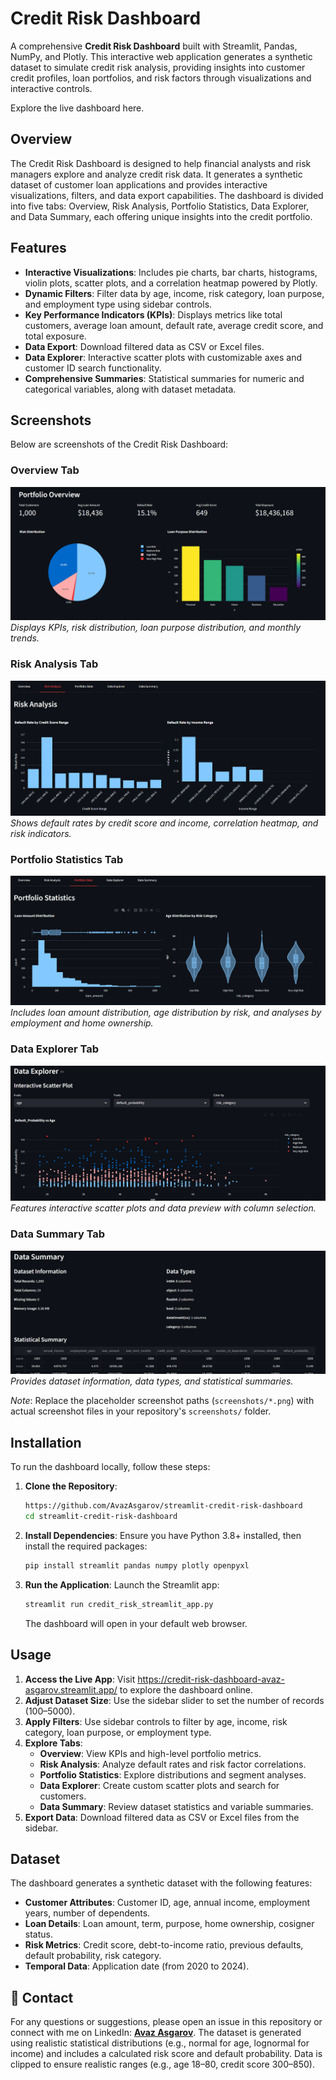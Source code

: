 # Credit Risk Dashboard

A comprehensive **Credit Risk Dashboard** built with Streamlit, Pandas, NumPy, and Plotly. This interactive web application generates a synthetic dataset to simulate credit risk analysis, providing insights into customer credit profiles, loan portfolios, and risk factors through visualizations and interactive controls.

Explore the live dashboard here.

## Overview

The Credit Risk Dashboard is designed to help financial analysts and risk managers explore and analyze credit risk data. It generates a synthetic dataset of customer loan applications and provides interactive visualizations, filters, and data export capabilities. The dashboard is divided into five tabs: Overview, Risk Analysis, Portfolio Statistics, Data Explorer, and Data Summary, each offering unique insights into the credit portfolio.

## Features

- **Interactive Visualizations**: Includes pie charts, bar charts, histograms, violin plots, scatter plots, and a correlation heatmap powered by Plotly.
- **Dynamic Filters**: Filter data by age, income, risk category, loan purpose, and employment type using sidebar controls.
- **Key Performance Indicators (KPIs)**: Displays metrics like total customers, average loan amount, default rate, average credit score, and total exposure.
- **Data Export**: Download filtered data as CSV or Excel files.
- **Data Explorer**: Interactive scatter plots with customizable axes and customer ID search functionality.
- **Comprehensive Summaries**: Statistical summaries for numeric and categorical variables, along with dataset metadata.

## Screenshots

Below are screenshots of the Credit Risk Dashboard:

### Overview Tab

![Overview Tab](screenshots/overview_tab.png)*Displays KPIs, risk distribution, loan purpose distribution, and monthly trends.*

### Risk Analysis Tab

![Risk Analysis Tab](screenshots/risk_analysis_tab.png)*Shows default rates by credit score and income, correlation heatmap, and risk indicators.*

### Portfolio Statistics Tab

![Portfolio Statistics Tab](screenshots/portfolio_stats_tab.png)*Includes loan amount distribution, age distribution by risk, and analyses by employment and home ownership.*

### Data Explorer Tab

![Data Explorer Tab](screenshots/data_explorer_tab.png)*Features interactive scatter plots and data preview with column selection.*

### Data Summary Tab

![Data Summary Tab](screenshots/data_summary_tab.png)*Provides dataset information, data types, and statistical summaries.*

*Note*: Replace the placeholder screenshot paths (`screenshots/*.png`) with actual screenshot files in your repository's `screenshots/` folder.

## Installation

To run the dashboard locally, follow these steps:

1. **Clone the Repository**:

   ```bash
   https://github.com/AvazAsgarov/streamlit-credit-risk-dashboard
   cd streamlit-credit-risk-dashboard
   ```

2. **Install Dependencies**: Ensure you have Python 3.8+ installed, then install the required packages:

   ```bash
   pip install streamlit pandas numpy plotly openpyxl
   ```

3. **Run the Application**: Launch the Streamlit app:

   ```bash
   streamlit run credit_risk_streamlit_app.py
   ```

   The dashboard will open in your default web browser.

## Usage

1. **Access the Live App**: Visit https://credit-risk-dashboard-avaz-asgarov.streamlit.app/ to explore the dashboard online.
2. **Adjust Dataset Size**: Use the sidebar slider to set the number of records (100–5000).
3. **Apply Filters**: Use sidebar controls to filter by age, income, risk category, loan purpose, or employment type.
4. **Explore Tabs**:
   - **Overview**: View KPIs and high-level portfolio metrics.
   - **Risk Analysis**: Analyze default rates and risk factor correlations.
   - **Portfolio Statistics**: Explore distributions and segment analyses.
   - **Data Explorer**: Create custom scatter plots and search for customers.
   - **Data Summary**: Review dataset statistics and variable summaries.
5. **Export Data**: Download filtered data as CSV or Excel files from the sidebar.

## Dataset

The dashboard generates a synthetic dataset with the following features:

- **Customer Attributes**: Customer ID, age, annual income, employment years, number of dependents.
- **Loan Details**: Loan amount, term, purpose, home ownership, cosigner status.
- **Risk Metrics**: Credit score, debt-to-income ratio, previous defaults, default probability, risk category.
- **Temporal Data**: Application date (from 2020 to 2024).

## 📧 Contact

For any questions or suggestions, please open an issue in this repository or connect with me on LinkedIn: **[Avaz Asgarov](https://www.linkedin.com/in/avaz-asgarov/)**.
The dataset is generated using realistic statistical distributions (e.g., normal for age, lognormal for income) and includes a calculated risk score and default probability. Data is clipped to ensure realistic ranges (e.g., age 18–80, credit score 300–850).
